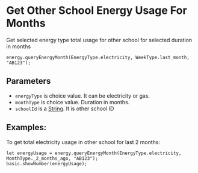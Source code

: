# Get Other School Energy Usage For Months

Get selected energy type total usage for other school for selected duration in months

```sig
energy.queryEnergyMonth(EnergyType.electricity, WeekType.last_month, "AB123");
```

## Parameters

* `energyType` is choice value. It can be electricity or gas.
* `monthType` is choice value. Duration in months.
* `schoolId` is a [String](/types/string). It is other school ID

## Examples:

To get total electricity usage in other school for last 2 months:

```blocks
let energyUsage = energy.queryEnergyMonth(EnergyType.electricity, MonthType._2_months_ago, "AB123");
basic.showNumber(energyUsage);
```
